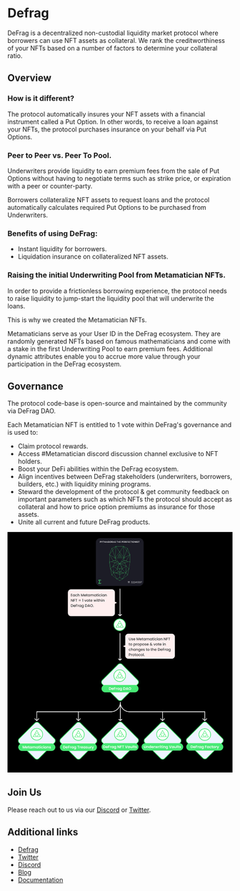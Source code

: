 # Defrag

DeFrag is a decentralized non-custodial liquidity market protocol where borrowers can use NFT assets as collateral. 
We rank the creditworthiness of your NFTs based on a number of factors to determine your collateral ratio. 

## Overview

### How is it different?

The protocol automatically insures your NFT assets with a financial instrument called a Put Option. In other words, to receive a loan against your NFTs, the protocol purchases insurance on your behalf via Put Options.

### Peer to Peer vs. Peer To Pool.

Underwriters provide liquidity to earn premium fees from the sale of Put Options without having to negotiate terms such as strike price, or expiration with a peer or counter-party.  

Borrowers collateralize NFT assets to request loans and the protocol automatically calculates required Put Options to be purchased from Underwriters.

### Benefits of using DeFrag:

* Instant liquidity for borrowers.
* Liquidation insurance on collateralized NFT assets.

### Raising the initial Underwriting Pool from Metamatician NFTs.

In order to provide a frictionless borrowing experience, the protocol needs to raise liquidity to jump-start the liquidity pool that will underwrite the loans.

This is why we created the Metamatician NFTs.

Metamaticians serve as your User ID in the DeFrag ecosystem. They are randomly generated NFTs based on famous mathematicians and come with a stake in the first Underwriting Pool to earn premium fees. Additional dynamic attributes enable you to accrue more value through your participation in the DeFrag ecosystem.

## Governance

The protocol code-base is open-source and maintained by the community via DeFrag DAO. 

Each Metamatician NFT is entitled to 1 vote within DeFrag's governance and is used to:

* Claim protocol rewards.
* Access #Metamatician discord discussion channel exclusive to NFT holders.
* Boost your DeFi abilities within the DeFrag ecosystem. 
* Align incentives between DeFrag stakeholders (underwriters, borrowers, builders, etc.) with liquidity mining programs.
* Steward the development of the protocol & get community feedback on important parameters such as which NFTs the protocol should accept as collateral and how to price option premiums as insurance for those assets.
* Unite all current and future DeFrag products.

![Governance](images/defragDAOdetails.png)

## Join Us

Please reach out to us via our [Discord](https://discord.com/invite/XCWXtU3pdt) or [Twitter](https://twitter.com/DefragFinance).

## Additional links

* [Defrag](https://defrag.fi/)
* [Twitter](https://twitter.com/DefragFinance)
* [Discord](https://discord.com/invite/XCWXtU3pdt)
* [Blog](https://blog.defrag.fi/)
* [Documentation](https://docs.defrag.fi/)
